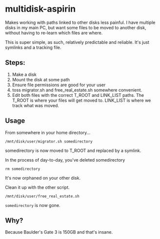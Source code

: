 # multidisk-aspirin
Makes working with paths linked to other disks less painful. I have multiple disks in my main PC, but want some files to be moved to another disk, without having to re-learn which files are where.  

This is super simple, as such, relatively predictable and reliable. It's just symlinks and a tracking file.  

## Steps:

1. Make a disk
2. Mount the disk at some path
3. Ensure file permissions are good for your user
4. toss migrator.sh and free_real_estate.sh somewhere convenient.
5. Edit both files with the correct T_ROOT and LINK_LIST paths. The T_ROOT is where your files will get moved to. LINK_LIST is where we track what was moved.

## Usage
From somewhere in your home directory...  
```
/mnt/disk/user/migrator.sh somedirectory
```
somedirectory is now moved to T_ROOT and replaced by a symlink.

In the process of day-to-day, you've deleted somedirectory
```
rm somedirectory
```
It's now orphaned on your other disk.  

Clean it up with the other script.
```
/mnt/disk/user/free_real_estate.sh
```
`somedirectory` is now gone. 

## Why? 
Because Baulder's Gate 3 is 150GB and that's insane.  
